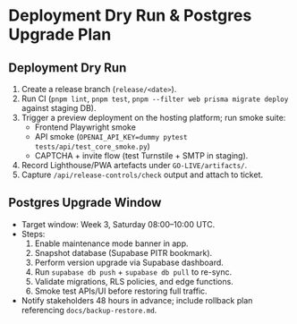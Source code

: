 # Deployment Dry Run & Postgres Upgrade Plan

## Deployment Dry Run
1. Create a release branch (`release/<date>`).
2. Run CI (`pnpm lint`, `pnpm test`, `pnpm --filter web prisma migrate deploy` against staging DB).
3. Trigger a preview deployment on the hosting platform; run smoke suite:
   - Frontend Playwright smoke
   - API smoke (`OPENAI_API_KEY=dummy pytest tests/api/test_core_smoke.py`)
   - CAPTCHA + invite flow (test Turnstile + SMTP in staging).
4. Record Lighthouse/PWA artefacts under `GO-LIVE/artifacts/`.
5. Capture `/api/release-controls/check` output and attach to ticket.

## Postgres Upgrade Window
- Target window: Week 3, Saturday 08:00–10:00 UTC.
- Steps:
  1. Enable maintenance mode banner in app.
  2. Snapshot database (Supabase PITR bookmark).
  3. Perform version upgrade via Supabase dashboard.
  4. Run `supabase db push` + `supabase db pull` to re-sync.
  5. Validate migrations, RLS policies, and edge functions.
  6. Smoke test APIs/UI before restoring full traffic.
- Notify stakeholders 48 hours in advance; include rollback plan referencing `docs/backup-restore.md`.
